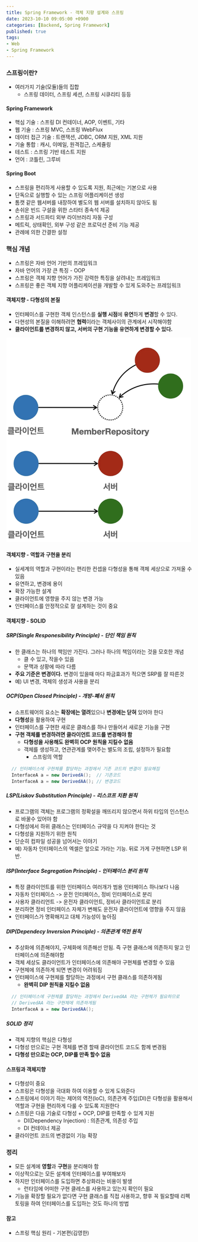```yaml
---
title: Spring Framework - 객체 지향 설계와 스프링
date: 2023-10-10 09:05:00 +0900
categories: [Backend, Spring Framework]
published: true
tags:
- Web
- Spring Framework
---
```


### 스프링이란?
 - 여러가지 기술(모듈)들의 집합
    -  스프링 데이터, 스프링 세션, 스프링 시큐리티 등등

#### Spring Framework
 - 핵심 기술 : 스프링 DI 컨테이너, AOP, 이벤트, 기타
 - 웹 기술 : 스프링 MVC, 스프링  WebFlux
 - 데이터 접근 기술 : 트랜잭션, JDBC, ORM 지원, XML 지원
 - 기술 통합 : 캐시, 이메일, 원격접근, 스케쥴링
 - 테스트 : 스프링 기반 테스트 지원
 - 언어 : 코틀린, 그루비

#### Spring Boot
 - 스프링을 편리하게 사용할 수 있도록 지원, 최근에는 기본으로 사용
 - 단독으로 실행할 수 있는 스프링 어플리케이션 생성
 - 톰캣 같은 웹서버를 내장하여 별도의 웹 서버를 설치하지 않아도 됨
 - 손쉬운 빈드 구설을 위한 스타터 종속석 제공
 - 스프링과 서드파티 외부 라이브러리 자동 구성
 - 메트릭, 상태확인, 외부 구성 같은 프로덕션 준비 기능 제공
 - 관례에 의한 간결한 설정 

### 핵심 개념
 - 스프링은 자바 언어 기반의 프레임워크
 - 자바 언어의 가장 큰 특징 - OOP
 - 스프링은 객체 지향 언어가 가진 강력한 특징을 살려내는 프레임워크
 - 스프링은 좋은 객체 지향 어플리케이션을 개발할 수 있게 도와주는 프레임워크
 
#### 객체지향 - 다형성의 본질
 - 인터페이스를 구현한 객체 인스턴스를 **실행 시점**에 **유연**하게 **변경**할 수 있다.
 - 다현성의 본질을 이해하려면 **협력**이라는 객체사이의 관계에서 시작해야함
 - **클라이언트를 변경하지 않고, 서버의 구현 기능을 유연하게 변경할 수 있다.**

![Alt text](/assets/posts/img/spring/spring_basic/spring_01.png)

#### 객체지향 - 역할과 구현을 분리
 - 실세계의 역할과 구현이라는 편리한 컨셉을 다형성을 통해 객체 세상으로 가져올 수 있음
 - 유연하고, 변경에 용이
 - 확장 가능한 설계
 - 클라이언트에 영향을 주지 않는 변경 가능
 - 인터페이스를 안정적으로 잘 설계하는 것이 중요

#### 객체지향 - SOLID
##### SRP(Single Responesibility Principle) - 단인 책임 원칙
 - 한 클래스는 하나의 책임만 가진다. 그러나 하나의 책임이라는 것을 모호한 개념
   - 클 수 있고, 작을수 있음
   - 문맥과 상황에 따라 다름
 - **주요 기준은 변경이다.** 변경이 있을때 마다 파금효과가 적으면 SRP를 잘 따른것
 - 예) UI 변경, 객체의 생성과 사용을 분리 

##### OCP(Open Closed Principle) - 개방-폐쇠 원칙
 - 소프트웨어의 요소는 **확장에는 열려**있으나 **변경에는 닫혀** 있어야 한다
 - **다형성**을 활용하여 구현
 - 인터페이스를 구현한 새로운 클래스를 하나 만들어서 새로운 기능을 구현
 - **구현 객체를 변경하려면 클라이언트 코드를 변경해야 함**
   - **다형성을 사용해도 완벽히 OCP 원칙을 지킬수 없음**
   - 객체를 생성하고, 연관관계를 맺어주는 별도의 조립, 설정하가 필요함
     - 스프링의 역할
  ```java
    // 인터페이스에 구현체를 할당하는 과정에서 기존 코드의 변결이 필요해짐
    InterfaceA a = new DerivedA();  // 기존코드
    InterfaceA a = new DerivedAA(); // 변경코드
  ```

##### LSP(Liskov Substitution Principle) - 리스코프 치환 원칙
 - 프로그램의 객체는 프로그램의 정확설을 깨뜨리지 않으면서 하위 타입의 인스턴스로 바꿀수 있어야 함
 - 다형성에서 하위 클래스는 인터페이스 규약을 다 지켜야 한다는 것
 - 다형성을 지원하기 위한 원칙
 - 단순히 컴파일 성공을 넘어서는 이야기
 - 예) 자동차 인터페이스의 엑셀은 앞으로 가라는 기능. 뒤로 가게 구현하면 LSP 위반.

##### ISP(Interface Segregation Principle) - 인터페이스 분리 원칙
 - 특정 클라이언트를 위한 인터페이스 여러개가 범용 인터페이스 하나보다 나음
 - 자동차 인터페이스 -> 운전 인터페이스, 정비 인터페이스로 분리
 - 사용자 클라리언트 -> 운전자 클라이언트, 정비사 클라이언트로 분리
 - 분리하면 정비 인터페이스 자체가 변해도 운전자 클라이언트에 영향을 주지 않음
 - 인터페이스가 명확해지고 대체 가능성이 높아짐

##### DIP(Dependecy Inversion Principle) - 의존관계 역전 원칙
 - 추상화에 의존해야지, 구체화에 의존해선 안됨. 즉 구현 클래스에 의존하지 말고 인터페이스에 의존해야함
 - 객체 세상도 클라이언트가 인터페이스에 의존해야 구현체를 변경할 수 있음
 - 구현체에 의존하게 되면 변경이 어려워짐
 - 인터페이스에 구현체를 할당하는 과정에서 구현 클래스를 의존하게됨
    - **완벽히 DIP 원칙을 지킬수 없음**
  ```java
    // 인터페이스에 구현체를 할당하는 과정에서 DerivedAA 라는 구현체가 필요하므로
    // DerivedAA 라는 구현체에 의존하게됨
    InterfaceA a = new DerivedAA();
  ```

##### SOLID 정리
 - 객체 지향의 핵심은 다형성
 - 다형성 만으로는 구현 객체를 변경 할때 클라이언트 코드도 함께 변경됨
 - **다형성 만으로는 OCP, DIP를 만족 할수 없음**

#### 스프링과 객체지향
 - 다형성이 중요
 - 스프링은 다형성을 극대화 하여 이용할 수 있게 도와준다
 - 스프링에서 이야기 하는 제어의 역전(IoC), 의존관계 주입(DI)은 다형성을 활용해서 역할과 구현을 편리하게 다룰 수 있도록 지원한다
 - 스프링은 다음 기술로 다형성 + OCP, DIP를 만족할 수 있게 지원
   - DI(Dependency Injection) : 의존관계, 의존성 주입
   - DI 컨테이너 제공
 - 클라이언트 코드의 변경없이 기능 확장 

### 정리
 - 모든 설계에 **영할**과 **구현**을 분리해야 함
 - 이상적으로는 모든 설계에 인터페이스를 부여해보자
 - 하지만 인터페이스를 도입하면 추상화라는 비용이 발생
   - 런타임에 어떠한 구현 클레스를 사용하고 있는지 확인이 필요
 - 기능을 확장할 필요가 없다면 구현 클래스를 직접 사용하고, 향후 꼭 필요할때 리펙토링을 하여 인터페이스를 도입하는 것도 하나의 방법

#### 참고
 - 스프링 핵심 원리 - 기본편(김영한)
